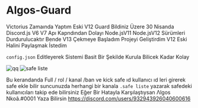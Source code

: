 # Algos-Guard
Victorius Zamaında Yaptım Eski V12 Guard Bildiniz Üzere 30 Nisanda Discord.js V6 V7 Apı Kapndından Dolayı Node.jsV11 Node.jsV12 Sürümleri Durdurulucaktır Bende V13 Çekmeye Başladım Projeyi Geliştirdim V12 Eski Halini Paylaşmak İstedim

`config.json` Editleyerek Sistemi Basit Bir Şekilde Kurula Bilicek Kadar Kolay

![qq](https://user-images.githubusercontent.com/74543289/155155132-23186c34-ebc5-4a2f-bc61-3e656bb1e52f.PNG)
![safe liste](https://user-images.githubusercontent.com/74543289/155155053-79b06374-3480-4413-b5a5-91ae2a598feb.PNG)


Bu kerandanda Full / rol / kanal /ban ve kick safe ıd kullanıcı ıd leri girerek safe ekle bilir suncunuzda herhangi bir kanala `.safe liste` yazarak safedeki kullanıcıları takip ede bilirsiniz 
 Eğer Bir Hatayla Karşılaştıysan 
 Λlgos Nkoâ.#0001 Yaza Bilirsin
 https://discord.com/users/932943926040600616
 



